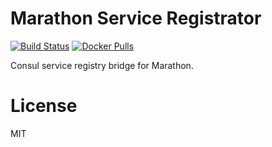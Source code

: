 # Marathon Service Registrator
[![Build Status](https://travis-ci.org/x-cray/marathon-service-registrator.svg?branch=master)](https://travis-ci.org/x-cray/marathon-service-registrator)
[![Docker Pulls](https://img.shields.io/docker/pulls/xcray/marathon-service-registrator.svg)](https://hub.docker.com/r/xcray/marathon-service-registrator/)

Consul service registry bridge for Marathon.

# License
MIT
